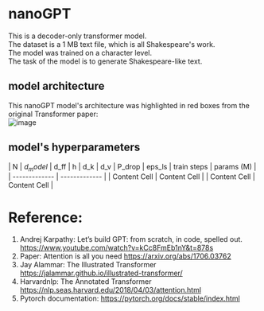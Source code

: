 # nanoGPT
This is a decoder-only transformer model.  
The dataset is a 1 MB text file, which is all Shakespeare's work.  
The model was trained on a character level.  
The task of the model is to generate Shakespeare-like text.

## model architecture  
This nanoGPT model's architecture was highlighted in red boxes from the original Transformer paper:  
![image](https://github.com/GuilinXie/nanoGPT/assets/43485626/275004ee-7a37-4fd2-830b-01937f08f461)

## model's hyperparameters
| N  | $`d_model`$ | d_ff | h | d_k | d_v | P_drop | eps_ls | train steps | params (M) |
| ------------- | ------------- |
| Content Cell  | Content Cell  |
| Content Cell  | Content Cell  |

# Reference:
1.	Andrej Karpathy: Let’s build GPT: from scratch, in code, spelled out. https://www.youtube.com/watch?v=kCc8FmEb1nY&t=878s
2.	Paper: Attention is all you need
https://arxiv.org/abs/1706.03762
3.	Jay Alammar: The Illustrated Transformer
 https://jalammar.github.io/illustrated-transformer/
4.	Harvardnlp: The Annotated Transformer
https://nlp.seas.harvard.edu/2018/04/03/attention.html
5.	Pytorch documentation: 
https://pytorch.org/docs/stable/index.html
